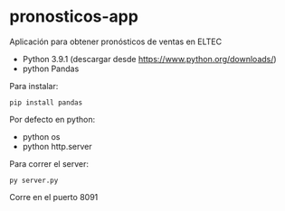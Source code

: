 # pronosticos-app
Aplicación para obtener pronósticos de ventas en ELTEC

- Python 3.9.1 (descargar desde https://www.python.org/downloads/)
- python Pandas
  
Para instalar:
```
pip install pandas
```
Por defecto en python:
- python os
- python http.server

Para correr el server:

```{python}
py server.py
```

Corre en el puerto 8091
